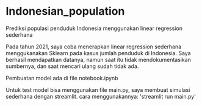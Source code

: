 # Indonesian_population
Prediksi populasi penduduk Indonesia menggunakan linear regression sederhana

Pada tahun 2021, saya coba menerapkan linear regression sederhana menggukanakan Sklearn pada kasus jumlah penduduk di Indonesia. Saya berhasil mendapatkan datanya, namun saat itu tidak mendokumentasikan sumbernya, dan saat mencari ulang sudah tidak ada.

Pembuatan model ada di file notebook.ipynb

Untuk test model bisa menggunakan file main.py, saya membuat simulasi sederhana dengan streamlit. cara menggunakannya: 'streamlit run main.py'
